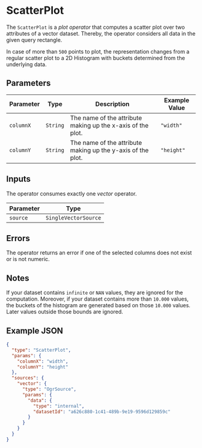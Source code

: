 # ScatterPlot

The `ScatterPlot` is a _plot operator_ that computes a scatter plot over two attributes of a vector dataset.
Thereby, the operator considers all data in the given query rectangle.

In case of more than `500` points to plot, the representation changes from a regular scatter plot
to a 2D Histogram with buckets determined from the underlying data.

## Parameters

| Parameter | Type     | Description                                                 | Example Value |
| --------- | -------- | ----------------------------------------------------------- | ------------- |
| `columnX` | `String` | The name of the attribute making up the x-axis of the plot. | `"width"`     |
| `columnY` | `String` | The name of the attribute making up the y-axis of the plot. | `"height"`    |

## Inputs

The operator consumes exactly one _vector_ operator.

| Parameter | Type                 |
| --------- | -------------------- |
| `source`  | `SingleVectorSource` |

## Errors

The operator returns an error if one of the selected columns does not exist or is not numeric.

## Notes

If your dataset contains `infinite` or `NAN` values, they are ignored for the computation. Moreover, if
your dataset contains more than `10.000` values, the buckets of the histogram are generated based on
those `10.000` values. Later values outside those bounds are ignored.

## Example JSON

```json
{
  "type": "ScatterPlot",
  "params": {
    "columnX": "width",
    "columnY": "height"
  },
  "sources": {
    "vector": {
      "type": "OgrSource",
      "params": {
        "data": {
          "type": "internal",
          "datasetId": "a626c880-1c41-489b-9e19-9596d129859c"
        }
      }
    }
  }
}
```
